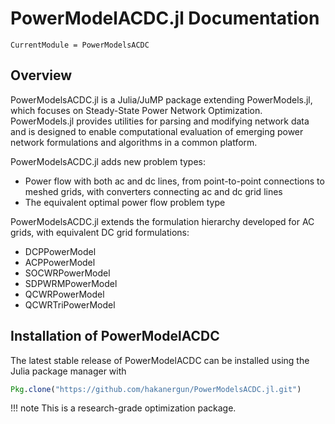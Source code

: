 # PowerModelACDC.jl Documentation

```@meta
CurrentModule = PowerModelsACDC
```

## Overview

PowerModelsACDC.jl is a Julia/JuMP package extending PowerModels.jl, which focuses on Steady-State Power Network Optimization. PowerModels.jl provides utilities for parsing and modifying network data and is designed to enable computational evaluation of emerging power network formulations and algorithms in a common platform.

PowerModelsACDC.jl adds new problem types:
- Power flow with both ac and dc lines, from point-to-point connections to meshed grids, with converters connecting ac and dc grid lines
- The equivalent optimal power flow problem type

PowerModelsACDC.jl extends the formulation hierarchy developed for AC grids, with equivalent DC grid formulations:
- DCPPowerModel
- ACPPowerModel
- SOCWRPowerModel
- SDPWRMPowerModel
- QCWRPowerModel
- QCWRTriPowerModel



## Installation of PowerModelACDC

The latest stable release of PowerModelACDC can be installed using the Julia package manager with

```julia
Pkg.clone("https://github.com/hakanergun/PowerModelsACDC.jl.git")
```

!!! note
    This is a research-grade optimization package.
